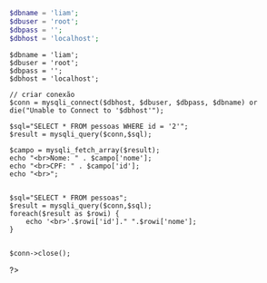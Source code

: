 ```php
$dbname = 'liam';
$dbuser = 'root';
$dbpass = '';
$dbhost = 'localhost';
```
	$dbname = 'liam';
	$dbuser = 'root';
	$dbpass = '';
	$dbhost = 'localhost';

	// criar conexão
	$conn = mysqli_connect($dbhost, $dbuser, $dbpass, $dbname) or die("Unable to Connect to '$dbhost'");
			
	$sql="SELECT * FROM pessoas WHERE id = '2'";
	$result = mysqli_query($conn,$sql);

	$campo = mysqli_fetch_array($result);
	echo "<br>Nome: " . $campo['nome'];
	echo "<br>CPF: " . $campo['id'];
	echo "<br>";
	
	
	$sql="SELECT * FROM pessoas";
	$result = mysqli_query($conn,$sql);
	foreach($result as $rowi) {
		echo '<br>'.$rowi['id']." ".$rowi['nome'];
	}
	
		
	$conn->close();

?>


</body>
</html>
